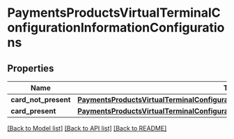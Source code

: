 # PaymentsProductsVirtualTerminalConfigurationInformationConfigurations

## Properties
Name | Type | Description | Notes
------------ | ------------- | ------------- | -------------
**card_not_present** | [**PaymentsProductsVirtualTerminalConfigurationInformationConfigurationsCardNotPresent**](PaymentsProductsVirtualTerminalConfigurationInformationConfigurationsCardNotPresent.md) |  | [optional] 
**card_present** | [**PaymentsProductsVirtualTerminalConfigurationInformationConfigurationsCardNotPresent**](PaymentsProductsVirtualTerminalConfigurationInformationConfigurationsCardNotPresent.md) |  | [optional] 

[[Back to Model list]](../README.md#documentation-for-models) [[Back to API list]](../README.md#documentation-for-api-endpoints) [[Back to README]](../README.md)


